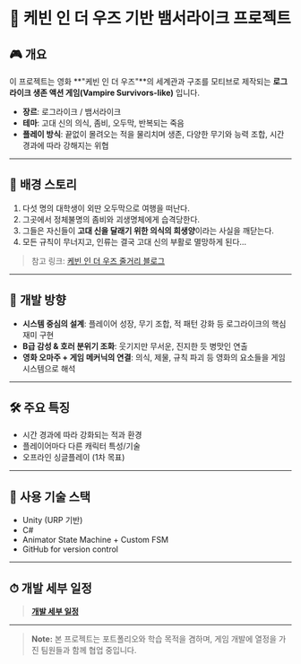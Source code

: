 # 🧟 케빈 인 더 우즈 기반 뱀서라이크 프로젝트

## 🎮 개요

이 프로젝트는 영화 **"케빈 인 더 우즈"**의 세계관과 구조를 모티브로 제작되는 **로그라이크 생존 액션 게임(Vampire Survivors-like)** 입니다.

- **장르**: 로그라이크 / 뱀서라이크
- **테마**: 고대 신의 의식, 좀비, 오두막, 반복되는 죽음
- **플레이 방식**: 끝없이 몰려오는 적을 물리치며 생존, 다양한 무기와 능력 조합, 시간 경과에 따라 강해지는 위협

---

## 📖 배경 스토리

1. 다섯 명의 대학생이 외딴 오두막으로 여행을 떠난다.
2. 그곳에서 정체불명의 좀비와 괴생명체에게 습격당한다.
3. 그들은 자신들이 **고대 신을 달래기 위한 의식의 희생양**이라는 사실을 깨닫는다.
4. 모든 규칙이 무너지고, 인류는 결국 고대 신의 부활로 멸망하게 된다…

> 참고 링크: [케빈 인 더 우즈 줄거리 블로그](https://m.blog.naver.com/bluetrain_couplegolf/222501400984)

---

## 🧩 개발 방향

- **시스템 중심의 설계**: 플레이어 성장, 무기 조합, 적 패턴 강화 등 로그라이크의 핵심 재미 구현
- **B급 감성 & 호러 분위기 조화**: 웃기지만 무서운, 진지한 듯 병맛인 연출
- **영화 오마주 + 게임 메커닉의 연결**: 의식, 제물, 규칙 파괴 등 영화의 요소들을 게임 시스템으로 해석

---

## 🛠️ 주요 특징

- 시간 경과에 따라 강화되는 적과 환경
- 플레이어마다 다른 캐릭터 특성/기술
- 오프라인 싱글플레이 (1차 목표)

---

## 🧪 사용 기술 스택

- Unity (URP 기반)
- C#
- Animator State Machine + Custom FSM
- GitHub for version control

---

## ⏱ 개발 세부 일정
> [**개발 세부 일정**](https://zealous-bridge-357.notion.site/6-1d046191df7a80749b61d90e53f61427)

---

> **Note:** 본 프로젝트는 포트폴리오와 학습 목적을 겸하며, 게임 개발에 열정을 가진 팀원들과 함께 협업 중입니다.
